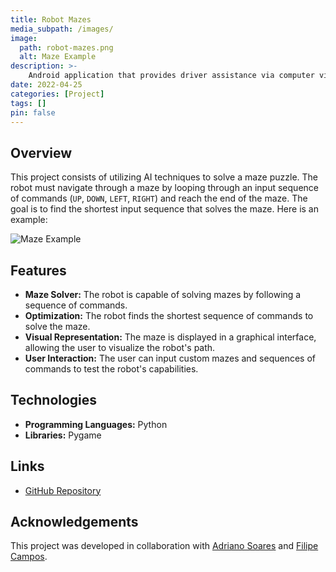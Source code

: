 ```yaml
---
title: Robot Mazes
media_subpath: /images/
image:
  path: robot-mazes.png
  alt: Maze Example
description: >-
    Android application that provides driver assistance via computer vision and Object Detection using Deep Learning.
date: 2022-04-25
categories: [Project]
tags: []
pin: false
---
```


## Overview

This project consists of utilizing AI techniques to solve a maze puzzle. The robot must navigate through a maze by looping through an input sequence of commands (`UP`, `DOWN`, `LEFT`, `RIGHT`) and reach the end of the maze. The goal is to find the shortest input sequence that solves the maze. Here is an example:

![Maze Example](robot-mazes-example.png)

## Features

- **Maze Solver:** The robot is capable of solving mazes by following a sequence of commands.
- **Optimization:** The robot finds the shortest sequence of commands to solve the maze.
- **Visual Representation:** The maze is displayed in a graphical interface, allowing the user to visualize the robot's path.
- **User Interaction:** The user can input custom mazes and sequences of commands to test the robot's capabilities.

## Technologies

- **Programming Languages:** Python
- **Libraries:** Pygame

## Links

- [GitHub Repository](https://github.com/xico2001pt/ia-robot-mazes)

## Acknowledgements

This project was developed in collaboration with [Adriano Soares](https://github.com/adr1an0s0ar3s) and [Filipe Campos](https://github.com/filipepcampos).

